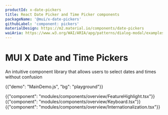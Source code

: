 ```yaml
---
productId: x-date-pickers
title: React Date Picker and Time Picker components
packageName: '@mui/x-date-pickers'
githubLabel: 'component: pickers'
materialDesign: https://m2.material.io/components/date-pickers
waiAria: https://www.w3.org/WAI/ARIA/apg/patterns/dialog-modal/examples/datepicker-dialog/
---
```


# MUI X Date and Time Pickers

<p class="description">An intuitive component library that allows users to select dates and times without confusion</p>

{{"demo": "MainDemo.js", "bg": "playground"}}

{{"component": "modules/components/overview/FeatureHighlight.tsx"}}
{{"component": "modules/components/overview/Keyboard.tsx"}}
{{"component": "modules/components/overview/Internationalization.tsx"}}
